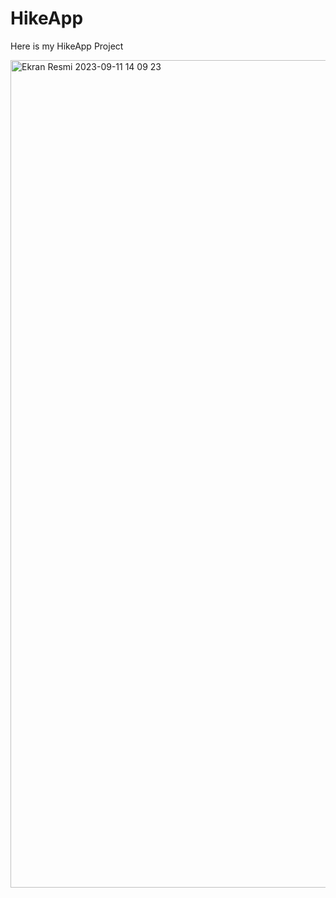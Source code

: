 # HikeApp
Here is my HikeApp Project

<img width="1324" alt="Ekran Resmi 2023-09-11 14 09 23" src="https://github.com/ezgikrhnn/HikeApp/assets/109277079/1cab7089-3c0c-4a39-b747-012ea76ad167">
